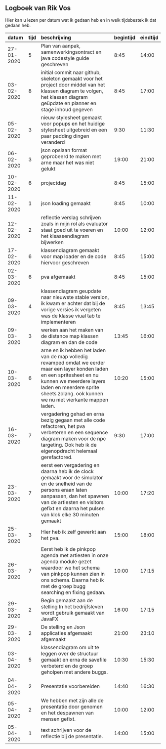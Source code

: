 ## Logboek van Rik Vos

Hier kan u lezen per datum wat ik gedaan heb en in welk tijdsbestek ik dat gedaan heb.

| datum      | tijd | beschrijving                                                                                                                                                                                                                                  | begintijd | eindtijd |
|:-----------|:-----|:----------------------------------------------------------------------------------------------------------------------------------------------------------------------------------------------------------------------------------------------|:----------|:---------|
| 27-01-2020 | 5    | Plan van aanpak, samenwerkingsontract en java codestyle guide geschreven                                                                                                                                                                      | 8:45      | 14:00    |
| 03-02-2020 | 8    | initial commit naar github, skeleton gemaakt voor het project door middel van het klassen diagram te volgen, het klassen diagram geüpdate en planner en stage inhoud gegeven                                                                  | 8:45      | 17:00    |
| 05-02-2020 | 3    | nieuw stylesheet gemaakt voor popups en het huidige stylesheet uitgebreid en een paar padding dingen veranderd                                                                                                                                | 9:30      | 11:30    |
| 06-02-2020 | 3    | json opslaan format geprobeerd te maken met arne maar het was niet gelukt                                                                                                                                                                     | 19:00     | 21:00    |
| 10-02-2020 | 6    | projectdag                                                                                                                                                                                                                                    | 8:45      | 15:00    |
| 11-02-2020 | 1    | json loading gemaakt                                                                                                                                                                                                                          | 8:45      | 10:00    |
| 12-02-2020 | 2    | reflectie verslag schrijven zoals in mijn rol als evaluator staat goed uit te voeren en het klsassendiagram bijwerken                                                                                                                         | 10:00     | 12:00    |
| 17-02-2020 | 6    | klassendiagram gemaakt voor map loader en de code hiervoor geschreven                                                                                                                                                                         | 8:45      | 15:00    |
| 02-03-2020 | 6    | pva afgemaakt                                                                                                                                                                                                                                 | 8:45      | 15:00    |
| 09-03-2020 | 4    | klassendiagram geupdate naar nieuwste stable version, ik kwam er achter dat bij de vorige versies ik vergeten was de klasse viual tab te implementeren                                                                                        | 8:45      | 13:45    |
| 09-03-2020 | 3    | werken aan het maken van de distance map klassen diagram en dan de code                                                                                                                                                                       | 13:45     | 16:00    |
| 10-03-2020 | 6    | arne en ik hebben het laden van de map volledig revamped omdat we eerder maar een layer konden laden en een spritesheet en nu kunnen we meerdere layers laden en meerdere sprite sheets zolang. ook kunnen we nu niet vierkante mappen laden. | 10:20     | 15:00    |
| 16-03-2020 | 7    | vergadering gehad en erna bezig gegaan met alle code refactoren, het pva verbeteren en een sequence diagram maken voor de npc targeting. Ook heb ik de eigenopdracht helemaal gerefactored.                                                   | 9:30      | 17:00    |
| 23-03-2020 | 7    | eerst een vergadering en daarna heb ik de clock gemaakt voor de simulator en de snelheid van de persons eraan laten aanpassen, dan het spawnen van de artiesten en visitors gefixt en daarna het pulsen van klok elke 30 minuten gemaakt      | 10:00     | 17:20    |
| 25-03-2020 | 3    | Hier heb ik zelf gewerkt aan het pva.                                                                                                                                                                                                         | 15:00     | 18:00    | 
| 26-03-2020 | 7    | Eerst heb ik de pinkpop agenda met artiesten in onze agenda module gezet waardoor we het schema van pinkpop kunnen zien in ons schema. Daarna heb ik met de groep bugg searching en fixing gedaan.                                            | 10:00     | 17:15     |
| 29-03-2020 | 2    | Begin gemaakt aan de stelling In het bedrijfsleven wordt gebruik gemaakt van JavaFX                                                                                                                                                           | 16:00     | 17:15     |
| 29-03-2020 | 2    | De stelling en Json applicaties afgemaakt afgemaakt                                                                                                                                                                                           | 21:00     | 23:10     |
| 03-04-2020 | 5    | klassendiagram om uit te leggen over de structuur gemaakt en erna de savefile verbeterd en de groep geholpen met andere buggs.                                                                                                                | 10:30     | 15:30     |
| 04-04-2020 | 2    | Presentatie voorbereiden                                                                                                                                                                                                                      | 14:40 | 16:30
| 05-04-2020 | 2    | We hebben met zijn alle de presentatie door genomen en het despawnen van mensen gefixt.                                                                                                                                                       | 10:00 | 12:00
| 05-04-2020 | 1    | text schrijven voor de reflectie bij de presentatie.                                                                                                                                                                                          | 14:00 | 15:00
